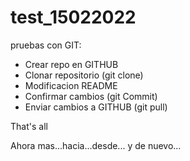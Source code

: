 # test_15022022
pruebas con GIT:
- Crear repo en GITHUB
- Clonar repositorio (git clone)
- Modificacion README
- Confirmar cambios (git Commit)
- Enviar cambios a GITHUB (git pull)

That's all

Ahora mas...hacia...desde...
y de nuevo...